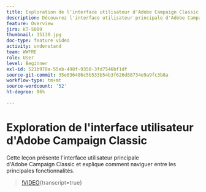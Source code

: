 ```yaml
---
title: Exploration de l'interface utilisateur d'Adobe Campaign Classic
description: Découvrez l'interface utilisateur principale d'Adobe Campaign Classic et comment naviguer entre les principales fonctionnalités.
feature: Overview
jira: KT-5009
thumbnail: 35130.jpg
doc-type: feature video
activity: understand
team: WWFRE
role: User
level: Beginner
exl-id: 521b970a-55eb-498f-9350-3fd7546bf1df
source-git-commit: 35e036486c5b533b54b3f626d88734e9a9fc3b8a
workflow-type: tm+mt
source-wordcount: '52'
ht-degree: 96%

---
```


# Exploration de l&#39;interface utilisateur d&#39;Adobe Campaign Classic

Cette leçon présente l&#39;interface utilisateur principale d&#39;Adobe Campaign Classic et explique comment naviguer entre les principales fonctionnalités.

>[!VIDEO](https://video.tv.adobe.com/v/35130?quality=12&learn=on){transcript=true}
